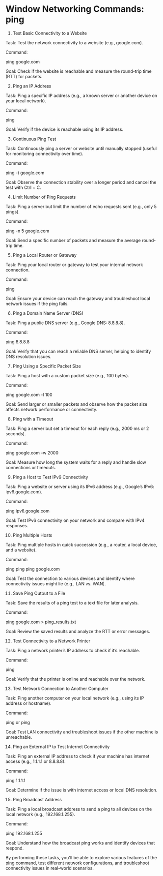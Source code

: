 # Window Networking Commands: ping

1. Test Basic Connectivity to a Website

Task: Test the network connectivity to a website (e.g., google.com).

Command:

ping google.com

Goal: Check if the website is reachable and measure the round-trip time (RTT) for packets.


2. Ping an IP Address

Task: Ping a specific IP address (e.g., a known server or another device on your local network).

Command:

ping <IP address>

Goal: Verify if the device is reachable using its IP address.


3. Continuous Ping Test

Task: Continuously ping a server or website until manually stopped (useful for monitoring connectivity over time).

Command:

ping -t google.com

Goal: Observe the connection stability over a longer period and cancel the test with Ctrl + C.


4. Limit Number of Ping Requests

Task: Ping a server but limit the number of echo requests sent (e.g., only 5 pings).

Command:

ping -n 5 google.com

Goal: Send a specific number of packets and measure the average round-trip time.


5. Ping a Local Router or Gateway

Task: Ping your local router or gateway to test your internal network connection.

Command:

ping <Gateway IP address>

Goal: Ensure your device can reach the gateway and troubleshoot local network issues if the ping fails.


6. Ping a Domain Name Server (DNS)

Task: Ping a public DNS server (e.g., Google DNS: 8.8.8.8).

Command:

ping 8.8.8.8

Goal: Verify that you can reach a reliable DNS server, helping to identify DNS resolution issues.


7. Ping Using a Specific Packet Size

Task: Ping a host with a custom packet size (e.g., 100 bytes).

Command:

ping google.com -l 100

Goal: Send larger or smaller packets and observe how the packet size affects network performance or connectivity.


8. Ping with a Timeout

Task: Ping a server but set a timeout for each reply (e.g., 2000 ms or 2 seconds).

Command:

ping google.com -w 2000

Goal: Measure how long the system waits for a reply and handle slow connections or timeouts.


9. Ping a Host to Test IPv6 Connectivity

Task: Ping a website or server using its IPv6 address (e.g., Google’s IPv6: ipv6.google.com).

Command:

ping ipv6.google.com

Goal: Test IPv6 connectivity on your network and compare with IPv4 responses.


10. Ping Multiple Hosts

Task: Ping multiple hosts in quick succession (e.g., a router, a local device, and a website).

Command:

ping <Router IP>
ping <Local Device IP>
ping google.com

Goal: Test the connection to various devices and identify where connectivity issues might lie (e.g., LAN vs. WAN).


11. Save Ping Output to a File

Task: Save the results of a ping test to a text file for later analysis.

Command:

ping google.com > ping_results.txt

Goal: Review the saved results and analyze the RTT or error messages.


12. Test Connectivity to a Network Printer

Task: Ping a network printer’s IP address to check if it’s reachable.

Command:

ping <Printer IP address>

Goal: Verify that the printer is online and reachable over the network.


13. Test Network Connection to Another Computer

Task: Ping another computer on your local network (e.g., using its IP address or hostname).

Command:

ping <Computer IP address> or ping <Computer hostname>

Goal: Test LAN connectivity and troubleshoot issues if the other machine is unreachable.


14. Ping an External IP to Test Internet Connectivity

Task: Ping an external IP address to check if your machine has internet access (e.g., 1.1.1.1 or 8.8.8.8).

Command:

ping 1.1.1.1

Goal: Determine if the issue is with internet access or local DNS resolution.


15. Ping Broadcast Address

Task: Ping a local broadcast address to send a ping to all devices on the local network (e.g., 192.168.1.255).

Command:

ping 192.168.1.255

Goal: Understand how the broadcast ping works and identify devices that respond.


By performing these tasks, you'll be able to explore various features of the ping command, test different network configurations, and troubleshoot connectivity issues in real-world scenarios.


